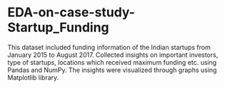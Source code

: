 # EDA-on-case-study-Startup_Funding
This dataset included funding information of the Indian startups from January 2015 to August 2017. Collected insights on important investors, type of startups, locations which received maximum funding etc. using Pandas and NumPy. The insights were visualized through graphs using Matplotlib library.
